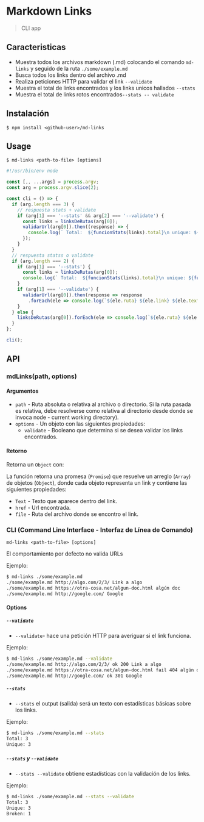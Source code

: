 # Markdown Links

> CLI app 




## Caracteristicas

- Muestra todos los archivos markdown (.md) colocando el comando `md-links` y seguido de la ruta `./some/example.md`
- Busca todos los links dentro del archivo .md
- Realiza peticiones HTTP para validar el link `--validate`
- Muestra el total de links encontrados y los links unicos hallados `--stats`
- Muestra el total de links rotos encontrados`--stats -- validate`



## Instalación

```
$ npm install <github-user>/md-links

```
## Usage

```
$ md-links <path-to-file> [options]
```

```js
#!/usr/bin/env node

const [,, ...args] = process.argv;
const arg = process.argv.slice(2);

const cli = () => {
  if (arg.length === 3) {
    // respuesta stats + validate
    if (arg[1] === '--stats' && arg[2] === '--validate') {
      const links = linksDeRutas(arg[0]);
      validarUrl(arg[0]).then((response) => {
        console.log(` Total:  ${funcionStats(links).total}\n unique: ${funcionStats(links).unicos}\n Broken: ${statsRotos(response)}`);
      });
    }
  }
  // respuesta statss o validate
  if (arg.length === 2) {
    if (arg[1] === '--stats') {
      const links = linksDeRutas(arg[0]);
      console.log(` Total:  ${funcionStats(links).total}\n unique: ${funcionStats(links).unicos}`);
    }
    if (arg[1] === '--validate') {
      validarUrl(arg[0]).then(response => response
        .forEach(ele => console.log(`${ele.ruta} ${ele.link} ${ele.texto} ${ele.status} ${ele.statusText}`)));
    }
  } else {
    linksDeRutas(arg[0]).forEach(ele => console.log(`${ele.ruta} ${ele.link} ${ele.texto}`));
  }
};

cli();
```


## API

### mdLinks(path, options)
#### Argumentos

- `path` - Ruta absoluta o relativa al archivo o directorio. Si la ruta pasada es relativa, debe resolverse como relativa al directorio desde donde se invoca node - current working directory).
- `options` - Un objeto con las siguientes propiedades:
    - `validate` - Booleano que determina si se desea validar los links encontrados.

#### Retorno

Retorna un `Object` con:

La función retorna una promesa (`Promise`) que resuelve un arreglo
(`Array`) de objetos (`Object`), donde cada objeto representa un link y contiene
las siguientes propiedades:

- `Text` - Texto que aparece dentro del link.
- `href` - Url encontrada.
- `file` - Ruta del archivo donde se encontro el link.


### CLI (Command Line Interface - Interfaz de Línea de Comando)


`md-links <path-to-file> [options]`

El comportamiento por defecto no valida URLs

Ejemplo:

```sh
$ md-links ./some/example.md
./some/example.md http://algo.com/2/3/ Link a algo
./some/example.md https://otra-cosa.net/algun-doc.html algún doc
./some/example.md http://google.com/ Google
```

#### Options

##### `--validate`

- `--validate`- hace una petición HTTP para
averiguar si el link funciona.

Ejemplo:

```sh
$ md-links ./some/example.md --validate
./some/example.md http://algo.com/2/3/ ok 200 Link a algo
./some/example.md https://otra-cosa.net/algun-doc.html fail 404 algún doc
./some/example.md http://google.com/ ok 301 Google
```

##### `--stats`

- `--stats` el output (salida) será un texto con estadísticas básicas sobre los links.

Ejemplo:

```sh
$ md-links ./some/example.md --stats
Total: 3
Unique: 3
```

##### `--stats` y `--validate` 
- `--stats --validate` obtiene estadísticas con la validación de los links.

Ejemplo:

```sh
$ md-links ./some/example.md --stats --validate
Total: 3
Unique: 3
Broken: 1
```